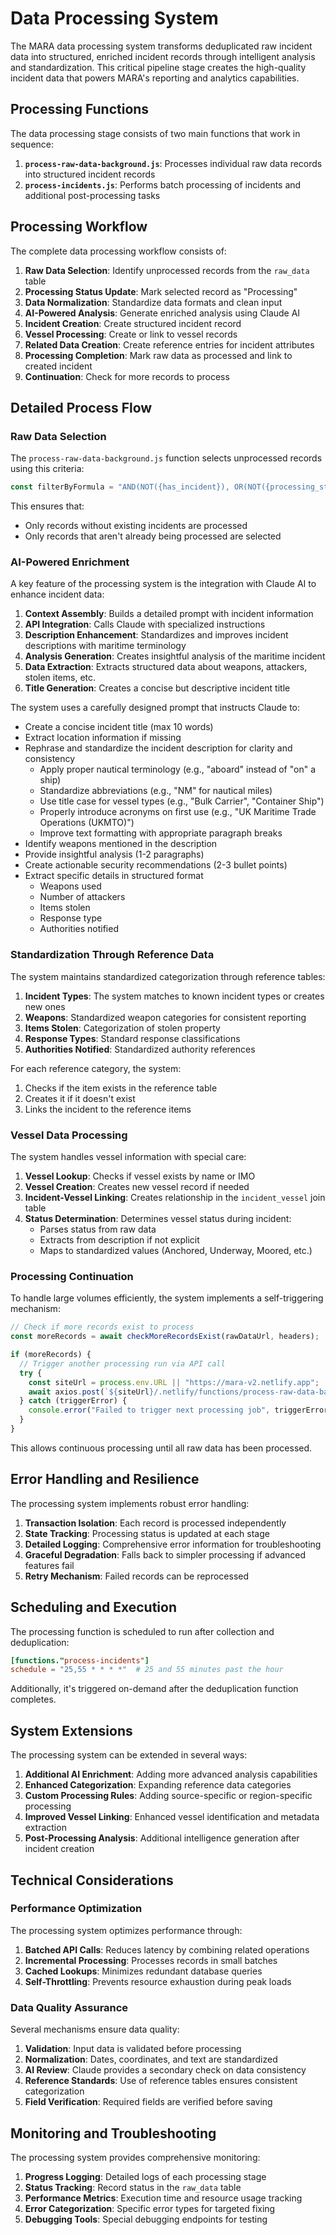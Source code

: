# Data Processing System

The MARA data processing system transforms deduplicated raw incident data into structured, enriched incident records through intelligent analysis and standardization. This critical pipeline stage creates the high-quality incident data that powers MARA's reporting and analytics capabilities.

## Processing Functions

The data processing stage consists of two main functions that work in sequence:

1. **`process-raw-data-background.js`**: Processes individual raw data records into structured incident records
2. **`process-incidents.js`**: Performs batch processing of incidents and additional post-processing tasks

## Processing Workflow

The complete data processing workflow consists of:

1. **Raw Data Selection**: Identify unprocessed records from the `raw_data` table
2. **Processing Status Update**: Mark selected record as "Processing"
3. **Data Normalization**: Standardize data formats and clean input
4. **AI-Powered Analysis**: Generate enriched analysis using Claude AI
5. **Incident Creation**: Create structured incident record
6. **Vessel Processing**: Create or link to vessel records
7. **Related Data Creation**: Create reference entries for incident attributes
8. **Processing Completion**: Mark raw data as processed and link to created incident
9. **Continuation**: Check for more records to process

## Detailed Process Flow

### Raw Data Selection

The `process-raw-data-background.js` function selects unprocessed records using this criteria:

```javascript
const filterByFormula = "AND(NOT({has_incident}), OR(NOT({processing_status}), {processing_status} = 'pending'))";
```

This ensures that:
- Only records without existing incidents are processed
- Only records that aren't already being processed are selected

### AI-Powered Enrichment

A key feature of the processing system is the integration with Claude AI to enhance incident data:

1. **Context Assembly**: Builds a detailed prompt with incident information
2. **API Integration**: Calls Claude with specialized instructions
3. **Description Enhancement**: Standardizes and improves incident descriptions with maritime terminology
4. **Analysis Generation**: Creates insightful analysis of the maritime incident
5. **Data Extraction**: Extracts structured data about weapons, attackers, stolen items, etc.
6. **Title Generation**: Creates a concise but descriptive incident title

The system uses a carefully designed prompt that instructs Claude to:

- Create a concise incident title (max 10 words)
- Extract location information if missing
- Rephrase and standardize the incident description for clarity and consistency
  - Apply proper nautical terminology (e.g., "aboard" instead of "on" a ship)
  - Standardize abbreviations (e.g., "NM" for nautical miles)
  - Use title case for vessel types (e.g., "Bulk Carrier", "Container Ship")
  - Properly introduce acronyms on first use (e.g., "UK Maritime Trade Operations (UKMTO)")
  - Improve text formatting with appropriate paragraph breaks
- Identify weapons mentioned in the description
- Provide insightful analysis (1-2 paragraphs)
- Create actionable security recommendations (2-3 bullet points)
- Extract specific details in structured format
  - Weapons used
  - Number of attackers
  - Items stolen
  - Response type
  - Authorities notified

### Standardization Through Reference Data

The system maintains standardized categorization through reference tables:

1. **Incident Types**: The system matches to known incident types or creates new ones
2. **Weapons**: Standardized weapon categories for consistent reporting
3. **Items Stolen**: Categorization of stolen property
4. **Response Types**: Standard response classifications
5. **Authorities Notified**: Standardized authority references

For each reference category, the system:
1. Checks if the item exists in the reference table
2. Creates it if it doesn't exist
3. Links the incident to the reference items

### Vessel Data Processing

The system handles vessel information with special care:

1. **Vessel Lookup**: Checks if vessel exists by name or IMO
2. **Vessel Creation**: Creates new vessel record if needed
3. **Incident-Vessel Linking**: Creates relationship in the `incident_vessel` join table
4. **Status Determination**: Determines vessel status during incident:
   - Parses status from raw data
   - Extracts from description if not explicit
   - Maps to standardized values (Anchored, Underway, Moored, etc.)

### Processing Continuation

To handle large volumes efficiently, the system implements a self-triggering mechanism:

```javascript
// Check if more records exist to process
const moreRecords = await checkMoreRecordsExist(rawDataUrl, headers);

if (moreRecords) {
  // Trigger another processing run via API call
  try {
    const siteUrl = process.env.URL || "https://mara-v2.netlify.app";
    await axios.post(`${siteUrl}/.netlify/functions/process-raw-data-background`);
  } catch (triggerError) {
    console.error("Failed to trigger next processing job", triggerError.message);
  }
}
```

This allows continuous processing until all raw data has been processed.

## Error Handling and Resilience

The processing system implements robust error handling:

1. **Transaction Isolation**: Each record is processed independently
2. **State Tracking**: Processing status is updated at each stage
3. **Detailed Logging**: Comprehensive error information for troubleshooting
4. **Graceful Degradation**: Falls back to simpler processing if advanced features fail
5. **Retry Mechanism**: Failed records can be reprocessed

## Scheduling and Execution

The processing function is scheduled to run after collection and deduplication:

```toml
[functions."process-incidents"]
schedule = "25,55 * * * *"  # 25 and 55 minutes past the hour
```

Additionally, it's triggered on-demand after the deduplication function completes.

## System Extensions

The processing system can be extended in several ways:

1. **Additional AI Enrichment**: Adding more advanced analysis capabilities
2. **Enhanced Categorization**: Expanding reference data categories
3. **Custom Processing Rules**: Adding source-specific or region-specific processing
4. **Improved Vessel Linking**: Enhanced vessel identification and metadata extraction
5. **Post-Processing Analysis**: Additional intelligence generation after incident creation

## Technical Considerations

### Performance Optimization

The processing system optimizes performance through:

1. **Batched API Calls**: Reduces latency by combining related operations
2. **Incremental Processing**: Processes records in small batches
3. **Cached Lookups**: Minimizes redundant database queries
4. **Self-Throttling**: Prevents resource exhaustion during peak loads

### Data Quality Assurance

Several mechanisms ensure data quality:

1. **Validation**: Input data is validated before processing
2. **Normalization**: Dates, coordinates, and text are standardized
3. **AI Review**: Claude provides a secondary check on data consistency
4. **Reference Standards**: Use of reference tables ensures consistent categorization
5. **Field Verification**: Required fields are verified before saving

## Monitoring and Troubleshooting

The processing system provides comprehensive monitoring:

1. **Progress Logging**: Detailed logs of each processing stage
2. **Status Tracking**: Record status in the `raw_data` table
3. **Performance Metrics**: Execution time and resource usage tracking
4. **Error Categorization**: Specific error types for targeted fixing
5. **Debugging Tools**: Special debugging endpoints for testing